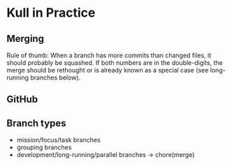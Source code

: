 # Kull in Practice

## Merging

Rule of thumb: When a branch has more commits than changed files, it should probably be squashed.
If both numbers are in the double-digits, the merge should be rethought or is already known as a special case (see long-running branches below).

## GitHub

## Branch types
- mission/focus/task branches
- grouping branches
- development/long-running/parallel branches -> chore(merge)
